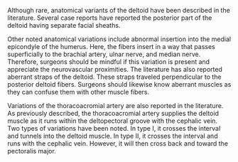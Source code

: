 Although rare, anatomical variants of the deltoid have been described in the literature. Several case reports have reported the posterior part of the deltoid having separate facial sheaths.

Other noted anatomical variations include abnormal insertion into the medial epicondyle of the humerus. Here, the fibers insert in a way that passes superficially to the brachial artery, ulnar nerve, and median nerve. Therefore, surgeons should be mindful if this variation is present and appreciate the neurovascular proximities. The literature has also reported aberrant straps of the deltoid. These straps traveled perpendicular to the posterior deltoid fibers. Surgeons should likewise know aberrant muscles as they can confuse them with other muscle fibers.

Variations of the thoracoacromial artery are also reported in the literature. As previously described, the thoracoacromial artery supplies the deltoid muscle as it runs within the deltopectoral groove with the cephalic vein. Two types of variations have been noted. In type I, it crosses the interval and tunnels into the deltoid muscle. In type II, it crosses the interval and runs with the cephalic vein. However, it will then cross back and toward the pectoralis major.